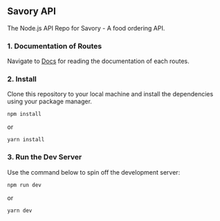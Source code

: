 ## Savory API

The Node.js API Repo for Savory - A food ordering API.

### 1. Documentation of Routes

Navigate to [Docs](https://savory-api.herokuapp.com/) for reading the documentation of each routes.

### 2. Install

Clone this repository to your local machine and install the dependencies using your package manager.

```shell
npm install
```

or

```shell
yarn install
```

### 3. Run the Dev Server

Use the command below to spin off the development server:

```shell
npm run dev
```

or

```shell
yarn dev
```

